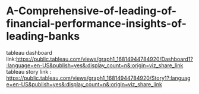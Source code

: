 # A-Comprehensive-of-leading-of-financial-performance-insights-of-leading-banks
tableau dashboard link:https://public.tableau.com/views/graph1_16814944784920/Dashboard1?:language=en-US&publish=yes&:display_count=n&:origin=viz_share_link
tableau story link : https://public.tableau.com/views/graph1_16814944784920/Story1?:language=en-US&publish=yes&:display_count=n&:origin=viz_share_link
